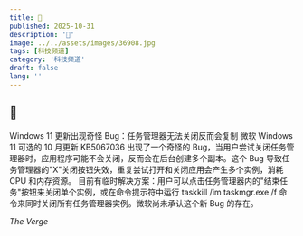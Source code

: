 ```yaml
---
title: 📱
published: 2025-10-31
description: '📱'
image: ../../assets/images/36908.jpg
tags: [科技频道]
category: '科技频道'
draft: false
lang: ''
---
```


## 📱

Windows 11 更新出现奇怪 Bug：任务管理器无法关闭反而会复制
微软 Windows 11 可选的 10 月更新 KB5067036 出现了一个奇怪的 Bug，当用户尝试关闭任务管理器时，应用程序可能不会关闭，反而会在后台创建多个副本。这个 Bug 导致任务管理器的"X"关闭按钮失效，重复尝试打开和关闭应用会产生多个实例，消耗 CPU 和内存资源。
目前有临时解决方案：用户可以点击任务管理器内的"结束任务"按钮来关闭单个实例，或在命令提示符中运行 taskkill /im taskmgr.exe /f 命令来同时关闭所有任务管理器实例。微软尚未承认这个新 Bug 的存在。

*The Verge*
